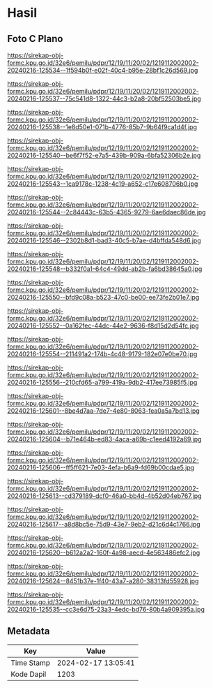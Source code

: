 # Hasil

## Foto C Plano

https://sirekap-obj-formc.kpu.go.id/32e6/pemilu/pdpr/12/19/11/20/02/1219112002002-20240216-125534--1f594b0f-e02f-40c4-b95e-28bf1c26d569.jpg

https://sirekap-obj-formc.kpu.go.id/32e6/pemilu/pdpr/12/19/11/20/02/1219112002002-20240216-125537--75c541d8-1322-44c3-b2a8-20bf52503be5.jpg

https://sirekap-obj-formc.kpu.go.id/32e6/pemilu/pdpr/12/19/11/20/02/1219112002002-20240216-125538--1e8d50e1-071b-4776-85b7-9b64f9ca1d4f.jpg

https://sirekap-obj-formc.kpu.go.id/32e6/pemilu/pdpr/12/19/11/20/02/1219112002002-20240216-125540--be6f7f52-e7a5-439b-909a-6bfa52306b2e.jpg

https://sirekap-obj-formc.kpu.go.id/32e6/pemilu/pdpr/12/19/11/20/02/1219112002002-20240216-125543--1ca9178c-1238-4c19-a652-c17e608706b0.jpg

https://sirekap-obj-formc.kpu.go.id/32e6/pemilu/pdpr/12/19/11/20/02/1219112002002-20240216-125544--2c84443c-63b5-4365-9279-6ae6daec86de.jpg

https://sirekap-obj-formc.kpu.go.id/32e6/pemilu/pdpr/12/19/11/20/02/1219112002002-20240216-125546--2302b8d1-bad3-40c5-b7ae-d4bffda548d6.jpg

https://sirekap-obj-formc.kpu.go.id/32e6/pemilu/pdpr/12/19/11/20/02/1219112002002-20240216-125548--b332f0a1-64c4-49dd-ab2b-fa6bd38645a0.jpg

https://sirekap-obj-formc.kpu.go.id/32e6/pemilu/pdpr/12/19/11/20/02/1219112002002-20240216-125550--bfd9c08a-b523-47c0-be00-ee73fe2b01e7.jpg

https://sirekap-obj-formc.kpu.go.id/32e6/pemilu/pdpr/12/19/11/20/02/1219112002002-20240216-125552--0a162fec-44dc-44e2-9636-f8d15d2d54fc.jpg

https://sirekap-obj-formc.kpu.go.id/32e6/pemilu/pdpr/12/19/11/20/02/1219112002002-20240216-125554--211491a2-174b-4c48-9179-182e07e0be70.jpg

https://sirekap-obj-formc.kpu.go.id/32e6/pemilu/pdpr/12/19/11/20/02/1219112002002-20240216-125556--210cfd65-a799-419a-9db2-417ee73985f5.jpg

https://sirekap-obj-formc.kpu.go.id/32e6/pemilu/pdpr/12/19/11/20/02/1219112002002-20240216-125601--8be4d7aa-7de7-4e80-8063-fea0a5a7bd13.jpg

https://sirekap-obj-formc.kpu.go.id/32e6/pemilu/pdpr/12/19/11/20/02/1219112002002-20240216-125604--b71e464b-ed83-4aca-a69b-c1eed4192a69.jpg

https://sirekap-obj-formc.kpu.go.id/32e6/pemilu/pdpr/12/19/11/20/02/1219112002002-20240216-125606--ff5ff621-7e03-4efa-b6a9-fd69b00cdae5.jpg

https://sirekap-obj-formc.kpu.go.id/32e6/pemilu/pdpr/12/19/11/20/02/1219112002002-20240216-125613--cd379189-dcf0-46a0-bb4d-4b52d04eb767.jpg

https://sirekap-obj-formc.kpu.go.id/32e6/pemilu/pdpr/12/19/11/20/02/1219112002002-20240216-125617--a8d8bc5e-75d9-43e7-9eb2-d21c6d4c1766.jpg

https://sirekap-obj-formc.kpu.go.id/32e6/pemilu/pdpr/12/19/11/20/02/1219112002002-20240216-125620--b612a2a2-160f-4a98-aecd-4e563486efc2.jpg

https://sirekap-obj-formc.kpu.go.id/32e6/pemilu/pdpr/12/19/11/20/02/1219112002002-20240216-125624--8451b37e-1f40-43a7-a280-38313fd55928.jpg

https://sirekap-obj-formc.kpu.go.id/32e6/pemilu/pdpr/12/19/11/20/02/1219112002002-20240216-125535--cc3e6d75-23a3-4edc-bd76-80b4a909395a.jpg


## Metadata

| Key        | Value               |
| ---------- | ------------------- |
| Time Stamp | 2024-02-17 13:05:41 |
| Kode Dapil | 1203                |



